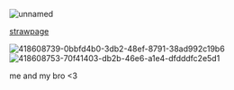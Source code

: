 ![unnamed](https://github.com/user-attachments/assets/de54f065-21ee-4364-a1bb-a779cd73a5ce)

[strawpage](https://doubleo7n7.straw.page)


![418608739-0bbfd4b0-3db2-48ef-8791-38ad992c19b6](https://github.com/user-attachments/assets/7504da1e-30f9-493a-aa73-37312379d60a) ![418608753-70f41403-db2b-46e6-a1e4-dfdddfc2e5d1](https://github.com/user-attachments/assets/4df71313-b93e-46bc-b619-8c722a8c0b34)

me and my bro <3
